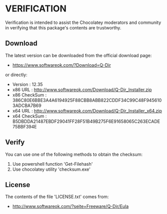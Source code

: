 # VERIFICATION
Verification is intended to assist the Chocolatey moderators and community in verifying that this package's contents are trustworthy.

## Download
The latest version can be downloaded from the official download page:
- https://www.softwareok.com/?Download=Q-Dir

or directly:
- Version      : 12.35
- x86 URL      : http://www.softwareok.com/Download/Q-Dir_Installer.zip
- x86 CheckSum : 386C80E6BBE3A4A6194925F88CBB8ABB822CDDF34C99C48F9456103ADCBA7B69
- x64 URL      : http://www.softwareok.com/Download/Q-Dir_Installer_x64.zip
- x64 CheckSum : B5DBDDA21487EBDF29041FF28F51B49B275F6E91658065C263ECADE75BBF394E

## Verify
You can use one of the following methods to obtain the checksum:
1. Use powershell function 'Get-Filehash'
2. Use chocolatey utility 'checksum.exe'


## License
The contents of the file 'LICENSE.txt' comes from:
- http://www.softwareok.com/?seite=Freeware/Q-Dir/Eula
